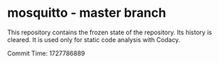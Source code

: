 # mosquitto - master branch

This repository contains the frozen state of the repository.
Its history is cleared. It is used only for static code
analysis with Codacy.

Commit Time: 1727786889